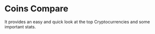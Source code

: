 # Coins Compare
It provides an easy and quick look at the top Cryptocurrencies and some important stats.